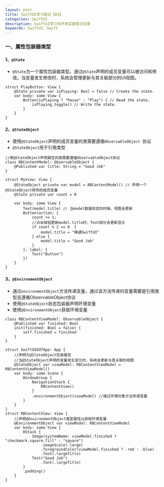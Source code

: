 ```yaml
---
layout: post
title: SwiftUI学习笔记【01】
categories: SwiftUI
description: SwiftUI学习与开发实践笔记记录
keywords: SwiftUI、Swift
---
```

### 一、属性包装器类型
#### 1、`@State`
* `@State`为一个属性包装器类型。通过`@State`声明的成员变量可以被访问和修改。当变量发生修改时，系统会管理更新与其关联部分的UI视图。
```
struct PlayButton: View {
    @State private var isPlaying: Bool = false // Create the state.
    var body: some View {
        Button(isPlaying ? "Pause" : "Play") { // Read the state.
            isPlaying.toggle() // Write the state.
        }
    }
}
```
#### 2、`@StateObject`
* 使用`@StateObject`声明的成员变量的类需要遵循`ObservableObject `协议
* `@StateObject`用于引用类型

```
//用@StateObject声明属性的类需要遵循ObservableObject协议
class RBContentModel: ObservableObject {
    @Published var title: String = "Good Job"
}

struct MyView: View {
    @StateObject private var model = RBContentModel() // 声明一个@StateObject修饰的成员变量
    @State private var count = 0

    var body: some View {
        Text(model.title) // 当model数据改变的时候，视图会更新
        Button(action: {
            count += 1;
            //点击按钮更新model.title时，Text部分会更新显示
            if count % 2 == 0  {
                model.title = "精通SwiftUI"
            } else {
                model.title = "Good Job"
            }
        }, label: {
            Text("Button")
        })
    }
}
```

#### 3、`@EnvironmentObject`
* 通过`environmentObject`方法传递变量，通过该方法传递的变量需要是引用类型且遵循ObservableObject协议
* 使用`@StateObject`状态包装器声明环境变量
* 使用`@EnvironmentObject`获取环境变量

```
class RBContentViewModel: ObservableObject {
    @Published var finished: Bool
    init(finished: Bool = false) {
        self.finished = finished
    }
}

struct SwiftUIGOTApp: App {
    //声明为@StateObject包装属性
    //当@StateObject声明的变量发生变化时，系统会更新与其关联的视图
    @StateObject var viewModel: RBContentViewModel = RBContentViewModel()
    var body: some Scene {
        WindowGroup {
            NavigationStack {
                RBContentView()
            }
            .environmentObject(viewModel) //通过环境对象方法传递变量
        }
    }
}
struct RBContentView: View {
    //声明@EnvironmentObject类型属性以获取环境变量
    @EnvironmentObject var viewModel: RBContentViewModel
    var body: some View {
        HStack {
            Image(systemName: viewModel.finished ? "checkmark.square.fill" : "square")
                .imageScale(.large)
                .foregroundColor(viewModel.finished ? .red : .blue)
                .font(.largeTitle)
            Text("Good Job")
                .font(.largeTitle)
        }
        .padding()
    }
}
```
